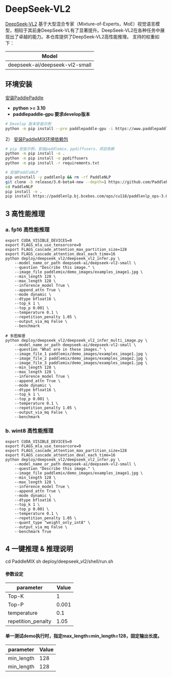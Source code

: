 # DeepSeek-VL2

[DeepSeek-VL2](https://github.com/deepseek-ai/DeepSeek-VL2) 基于大型混合专家（Mixture-of-Experts，MoE）视觉语言模型，相较于其前身DeepSeek-VL有了显著提升。DeepSeek-VL2在各种任务中展现出了卓越的能力。本仓库提供了DeepSeek-VL2高性能推理。
支持的权重如下：

|             Model               |
|---------------------------------|
| deepseek-ai/deepseek-vl2-small  |

## 环境安装
[安装PaddlePaddle](https://github.com/PaddlePaddle/PaddleMIX?tab=readme-ov-file#3-%EF%B8%8F%E5%AE%89%E8%A3%85paddlepaddle)
- **python >= 3.10**
- **paddlepaddle-gpu 要求develop版本**
```bash
# Develop 版本安装示例
python -m pip install --pre paddlepaddle-gpu -i https://www.paddlepaddle.org.cn/packages/nightly/cu123/
```

2） [安装PaddleMIX环境依赖包](https://github.com/PaddlePaddle/PaddleMIX?tab=readme-ov-file#3-%EF%B8%8F%E5%AE%89%E8%A3%85paddlepaddle)
```bash
# pip 安装示例，安装paddlemix、ppdiffusers、项目依赖
python -m pip install -e .
python -m pip install -e ppdiffusers
python -m pip install -r requirements.txt

# 安装PaddleNLP
pip uninstall -y paddlenlp && rm -rf PaddleNLP
git clone -b release/3.0-beta4-new --depth=1 https://github.com/PaddlePaddle/PaddleNLP.git
cd PaddleNLP
pip install -e .
pip install https://paddlenlp.bj.bcebos.com/ops/cu118/paddlenlp_ops-3.0.0b4-py3-none-any.whl
```

## 3 高性能推理

### a. fp16 高性能推理

```
export CUDA_VISIBLE_DEVICES=0
export FLAGS_mla_use_tensorcore=0
export FLAGS_cascade_attention_max_partition_size=128
export FLAGS_cascade_attention_deal_each_time=16
python deploy/deepseek_vl2/deepseek_vl2_infer.py \
    --model_name_or_path deepseek-ai/deepseek-vl2-small \
    --question "Describe this image." \
    --image_file paddlemix/demo_images/examples_image1.jpg \
    --min_length 128 \
    --max_length 128 \
    --inference_model True \
    --append_attn True \
    --mode dynamic \
    --dtype bfloat16 \
    --top_k 1 \
    --top_p 0.001 \
    --temperature 0.1 \
    --repetition_penalty 1.05 \
    --output_via_mq False \
    --benchmark

# 多图推理
python deploy/deepseek_vl2/deepseek_vl2_infer_multi_image.py \
    --model_name_or_path deepseek-ai/deepseek-vl2-small \
    --question "What are in these images." \
    --image_file_1 paddlemix/demo_images/examples_image1.jpg \
    --image_file_2 paddlemix/demo_images/examples_image2.jpg \
    --image_file_3 paddlemix/demo_images/examples_image1.jpg \
    --min_length 128 \
    --max_length 128 \
    --inference_model True \
    --append_attn True \
    --mode dynamic \
    --dtype bfloat16 \
    --top_k 1 \
    --top_p 0.001 \
    --temperature 0.1 \
    --repetition_penalty 1.05 \
    --output_via_mq False \
    --benchmark
```

### b. wint8 高性能推理
```
export CUDA_VISIBLE_DEVICES=0
export FLAGS_mla_use_tensorcore=0
export FLAGS_cascade_attention_max_partition_size=128
export FLAGS_cascade_attention_deal_each_time=16
python deploy/deepseek_vl2/deepseek_vl2_infer.py \
    --model_name_or_path deepseek-ai/deepseek-vl2-small \
    --question "Describe this image." \
    --image_file paddlemix/demo_images/examples_image1.jpg \
    --min_length 128 \
    --max_length 128 \
    --inference_model True \
    --append_attn True \
    --mode dynamic \
    --dtype bfloat16 \
    --top_k 1 \
    --top_p 0.001 \
    --temperature 0.1 \
    --repetition_penalty 1.05 \
    --quant_type "weight_only_int8" \
    --output_via_mq False \
    --benchmark True
```

## 4 一键推理 & 推理说明
cd PaddleMIX
sh deploy/deepseek_vl2/shell/run.sh
#### 参数设定
|     parameter      |      Value     |
| ------------------ | -------------- |
|       Top-K        |       1        |
|       Top-P        |     0.001      |
|    temperature     |      0.1       |
| repetition_penalty |      1.05      |

#### 单一测试demo执行时，指定max_length=min_length=128，固定输出长度。
|     parameter      |      Value     |
| ------------------ | -------------- |
|     min_length     |       128      |
|     min_length     |       128      |
